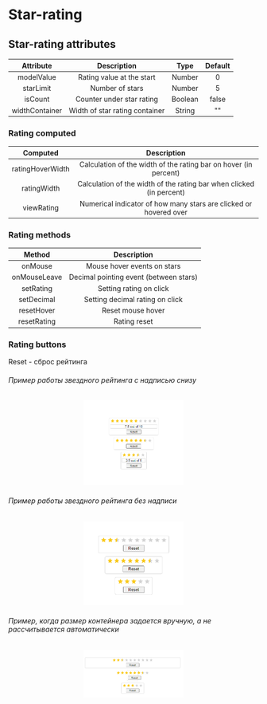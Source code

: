 # Star-rating

## Star-rating attributes

|Attribute|Description|Type|Default|
|:-:|:-:|:-:|:-:|
|modelValue|Rating value at the start|Number|0|
|starLimit|Number of stars|Number|5|
|isCount|Counter under star rating|Boolean|false|
|widthContainer|Width of star rating container|String|""|


### Rating computed
|Computed|Description|
|:-:|:-:|
|ratingHoverWidth|Calculation of the width of the rating bar on hover (in percent)|
|ratingWidth|Calculation of the width of the rating bar when clicked (in percent)|
|viewRating|Numerical indicator of how many stars are clicked or hovered over|


### Rating methods
|Method|Description|
|:-:|:-:|
|onMouse|Mouse hover events on stars|
|onMouseLeave|Decimal pointing event (between stars)|
|setRating|Setting rating on click|
|setDecimal|Setting decimal rating on click|
|resetHover|Reset mouse hover|
|resetRating|Rating reset|



### Rating buttons
Reset - сброс рейтинга


###### Пример работы звездного рейтинга с надписью снизу
<p align="center">
 <img width="200px" src="assets/img/Stars.PNG" alt="qr"/>
</p>

###### Пример работы звездного рейтинга без надписи
<p align="center">
 <img width="200px" src="assets/img/StarsWithoutCounter.PNG" alt="qr"/>
</p>

###### Пример, когда размер контейнера задается вручную, а не рассчитывается автоматически
<p align="center">
 <img width="200px" src="assets/img/ManualContainerSize.PNG" alt="qr"/>
</p>
